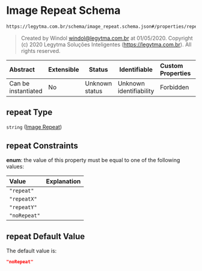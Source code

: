 # Image Repeat Schema

```txt
https://legytma.com.br/schema/image_repeat.schema.json#/properties/repeat
```




> Created by Windol [windol@legytma.com.br](mailto:windol@legytma.com.br) at 01/05/2020.
> Copyright (c) 2020 Legytma Soluções Inteligentes (<https://legytma.com.br>). All rights reserved.
>

| Abstract            | Extensible | Status         | Identifiable            | Custom Properties | Additional Properties | Access Restrictions | Defined In                                                                                      |
| :------------------ | ---------- | -------------- | ----------------------- | :---------------- | --------------------- | ------------------- | ----------------------------------------------------------------------------------------------- |
| Can be instantiated | No         | Unknown status | Unknown identifiability | Forbidden         | Allowed               | none                | [decoration_image.schema.json\*](../schema/decoration_image.schema.json) |

## repeat Type

`string` ([Image Repeat](decoration_image-properties-image-repeat.md))

## repeat Constraints

**enum**: the value of this property must be equal to one of the following values:

| Value        | Explanation |
| :----------- | ----------- |
| `"repeat"`   |             |
| `"repeatX"`  |             |
| `"repeatY"`  |             |
| `"noRepeat"` |             |

## repeat Default Value

The default value is:

```json
"noRepeat"
```
